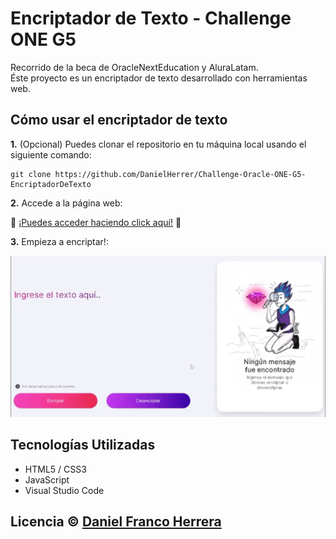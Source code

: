 # Encriptador de Texto - Challenge ONE G5
Recorrido de la beca de OracleNextEducation y AluraLatam.<br>
Éste proyecto es un encriptador de texto desarrollado con herramientas web.

## Cómo usar el encriptador de texto

<b>1.</b> (Opcional) Puedes clonar el repositorio en tu máquina local usando el siguiente comando:
```
git clone https://github.com/DanielHerrer/Challenge-Oracle-ONE-G5-EncriptadorDeTexto
```
<b>2.</b> Accede a la página web:

🔗 <a href="https://danielherrer.github.io/Challenge-Oracle-ONE-G5-EncriptadorDeTexto/web_AluraEncriptador/" target="_blank" rel="noopener noreferrer">¡Puedes acceder haciendo click aquí!</a> 🔗

<b>3.</b> Empieza a encriptar!:

<img src="demo_encriptador.gif" alt="Demostración de la aplicación" width="600"/>

## Tecnologías Utilizadas

- HTML5 / CSS3
- JavaScript
- Visual Studio Code

## Licencia © [Daniel Franco Herrera](https://www.linkedin.com/in/danielfrancoherrera/)
